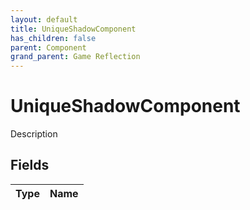 ```yaml
---
layout: default
title: UniqueShadowComponent
has_children: false
parent: Component
grand_parent: Game Reflection
---
```

# UniqueShadowComponent
Description 

## Fields

| Type | Name |
|:-------------|:--------------|


